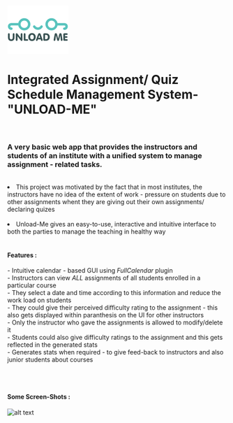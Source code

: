 <img src ="https://github.com/suyashdamle/DBMS_assignments/blob/master/Integrated_Assignment_Management_WebVersion/viewlogo.png" >
<h1>Integrated Assignment/ Quiz Schedule Management System- "UNLOAD-ME" </h1>
<br>
<h3>A very basic web app that provides the instructors and students of an institute with a unified system to manage assignment - related tasks.</h3><br>
<li>This project was motivated by the fact that in most institutes, the instructors have no idea of the extent of work - pressure on students due to other assignments whent they are giving out their own assignments/ declaring quizes</li><br>
<li>Unload-Me gives an easy-to-use, interactive and intuitive interface to both the parties to manage the teaching in healthy way</li><br>
<h4> Features : </h4>
    - Intuitive calendar - based GUI using <i>FullCalendar</i> plugin<br>
    - Instructors can view <i>ALL</i> assignments of all students enrolled in a particular course<br>
    - They select a date and time according to this information and reduce the work load on students<br>
    - They could give their perceived difficulty rating to the assignment - this also gets displayed within paranthesis on the UI for other instructors<br>
    - Only the instructor who gave the assignments is allowed to modify/delete it<br>
    - Students could also give difficulty ratings to the assignment and this gets reflected in the generated stats<br>
    - Generates stats when required - to give feed-back to instructors and also junior students about courses<br><br>
    

<br><h4> Some Screen-Shots : </h4>
 ![alt text](https://github.com/suyashdamle/DBMS_assignments/new/master/Integrated_Assignment_Management_WebVersion/screenshots)
